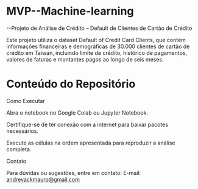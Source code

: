 # MVP--Machine-learning

--Projeto de Análise de Crédito – Default de Clientes de Cartão de Crédito

Este projeto utiliza o dataset Default of Credit Card Clients, que contém informações financeiras e demográficas de 30.000 clientes de cartão de crédito em Taiwan, incluindo limite de crédito, histórico de pagamentos, valores de faturas e montantes pagos ao longo de seis meses.

# Conteúdo do Repositório


Como Executar

Abra o notebook no Google Colab ou Jupyter Notebook.

Certifique-se de ter conexão com a internet para baixar pacotes necessários.

Execute as células na ordem apresentada para reproduzir a análise completa.

Contato

Para dúvidas ou sugestões, entre em contato:
E-mail: andrevackmauro@gmail.com
